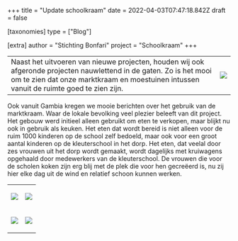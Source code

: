 +++
title = "Update schoolkraam"
date = 2022-04-03T07:47:18.842Z
draft = false

[taxonomies]
type = ["Blog"]

[extra]
author = "Stichting Bonfari"
project = "Schoolkraam"
+++
<table><tr><td>Naast het uitvoeren van nieuwe projecten, houden wij ook afgeronde projecten nauwlettend in de gaten. Zo is het mooi om te zien dat onze marktkraam en moestuinen intussen vanuit de ruimte goed te zien zijn.<!-- more --></td><td>

![](https://res.cloudinary.com/bonfari/image/upload/c_thumb,w_200,g_face/c_fill,f_auto,q_auto,w_768/v1648972508/blog/update_schoolkraam_ruimte.png)

</td>

</tr>

</table>

Ook vanuit Gambia kregen we mooie berichten over het gebruik van de marktkraam. Waar de lokale bevolking veel plezier beleeft van dit project. Het gebouw werd initieel alleen gebruikt om eten te verkopen, maar blijkt nu ook in gebruik als keuken. Het eten dat wordt bereid is niet alleen voor de ruim 1000 kinderen op de school zelf bedoeld, maar ook voor een groot aantal kinderen op de kleuterschool in het dorp. Het eten, dat veelal door zes vrouwen uit het dorp wordt gemaakt, wordt dagelijks met kruiwagens opgehaald door medewerkers van de kleuterschool. De vrouwen die voor de scholen koken zijn erg blij met de plek die voor hen gecreëerd is, nu zij hier elke dag uit de wind en relatief schoon kunnen werken.

<table>

<tr>

<td>

![](https://res.cloudinary.com/bonfari/image/upload/c_fill,f_auto,q_auto,w_768/v1648972508/blog/schoolkraam_update_gebruik_1.jpg)

</td>

<td>

![](https://res.cloudinary.com/bonfari/image/upload/c_fill,f_auto,q_auto,w_768/v1648972508/blog/schoolkraam_update_gebruik_2.jpg)

</td>

</tr>

<tr>

<td>

![](https://res.cloudinary.com/bonfari/image/upload/c_fill,f_auto,q_auto,w_768/v1648972508/blog/schoolkraam_update_gebruik_3.jpg)

</td>

<td>

![](https://res.cloudinary.com/bonfari/image/upload/c_fill,f_auto,q_auto,w_768/v1648972508/blog/schoolkraam_update_gebruik_4.jpg)

</td>

</tr>

</table>